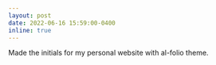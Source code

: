 ```yaml
---
layout: post
date: 2022-06-16 15:59:00-0400
inline: true
---
```


Made the initials for my personal website with al-folio theme.

